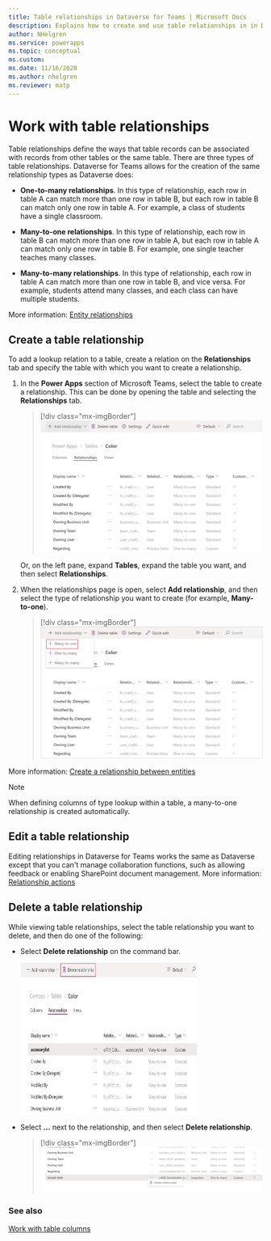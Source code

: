 ```yaml
---
title: Table relationships in Dataverse for Teams | Microsoft Docs
description: Explains how to create and use table relationships in in Dataverse for Teams.
author: NHelgren
ms.service: powerapps
ms.topic: conceptual
ms.custom: 
ms.date: 11/16/2020
ms.author: nhelgren
ms.reviewer: matp
---
```


# Work with table relationships

Table relationships define the ways that table records can be associated with records from other tables or the same table. There are three types of table relationships. Dataverse for Teams allows for the creation of the same relationship types as Dataverse does:

- **One-to-many relationships**. In this type of relationship, each row in table A can match more than one row in table B, but each row in table B can match only one row in table A. For example, a class of students have a single classroom.

- **Many-to-one relationships**. In this type of relationship, each row in table B can match more than one row in table A, but each row in table A can match only one row in table B. For example, one single teacher teaches many classes.

- **Many-to-many relationships**. In this type of relationship, each row in table A can match more than one row in table B, and vice versa. For example, students attend many classes, and each class can have multiple students.

More information: [Entity relationships](../maker/common-data-service/create-edit-entity-relationships.md)

## Create a table relationship

To add a lookup relation to a table, create a relation on the **Relationships** tab and specify the table with which you want to create a relationship.

1. In the **Power Apps** section of Microsoft Teams, select the table to create a relationship. This can be done by opening the table and selecting the **Relationships** tab.

   > [!div class="mx-imgBorder"] 
   > ![Relationships tab](media/create-relate-table.png "Relationships tab") 

   Or, on the left pane, expand **Tables**, expand the table you want, and then select **Relationships**. <br />

 <!--   > [!div class="mx-imgBorder"] 
    > ![Create a relationship from the left pane](media/create-relate-table2.png "Create a relationship from the left pane") -->

2. When the relationships page is open, select **Add relationship**, and then select the type of relationship you want to create (for example, **Many-to-one**).

   > [!div class="mx-imgBorder"] 
   > ![Add a relationship](media/create-relate-table3.png "Add a relationship")

More information: [Create a relationship between entities](../maker/common-data-service/data-platform-entity-lookup.md) 

> [!NOTE]
> When defining columns of type lookup within a table, a many-to-one relationship is created automatically.

## Edit a table relationship

Editing relationships in Dataverse for Teams works the same as Dataverse except that you can't manage collaboration functions, such as allowing feedback or enabling SharePoint document management. More information: [Relationship actions](/maker/common-data-service/create-edit-entity-relationships.md#actions)

## Delete a table relationship

While viewing table relationships, select the table relationship you want to delete, and then do one of the following:

- Select **Delete relationship** on the command bar.

   <img src="media/delete-table-relationship1.png" alt="Delete table relationship from command bar" height="300" width="350">

- Select **…** next to the relationship, and then select **Delete relationship**.
   > [!div class="mx-imgBorder"] 
   > ![Delete table relationship in context](media/delete-table-relationship2.png "Delete table relationship in context") 

### See also

[Work with table columns](table-columns.md)
